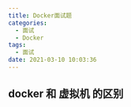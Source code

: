 ```yaml
---
title: Docker面试题
categories:
  - 面试
  - Docker
tags:
  - 面试
date: 2021-03-10 10:03:36
---
```


## docker 和 虚拟机 的区别

